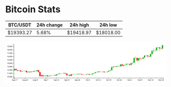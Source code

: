# Bitcoin Stats

BTC/USDT|24h change|24h high|24h low|
|---|---|---|---|
|$19393.27|5.68%|$19418.97|$18018.00|

<img src="./chart.svg">
